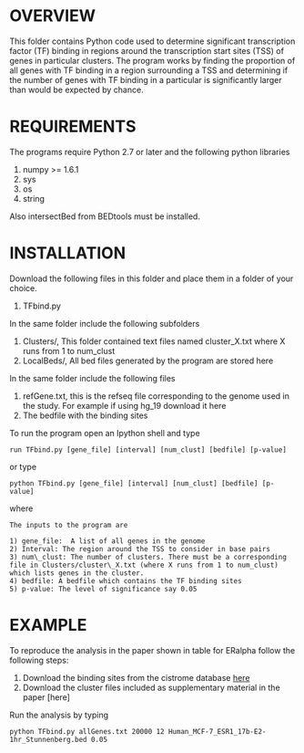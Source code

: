OVERVIEW
========

This folder contains Python code used to determine significant transcription factor (TF) binding in regions around the transcription start sites (TSS) of genes in particular clusters. The program works by finding the proportion of all genes with TF binding in a region surrounding a TSS and determining if the number of genes with TF binding in a particular is significantly larger than would be expected by chance.


REQUIREMENTS
============
The programs require Python 2.7 or later and the following python libraries

1. numpy >= 1.6.1
2. sys
3. os
4. string

Also  intersectBed from BEDtools must be installed.

INSTALLATION
============
Download the following files in this folder and place them in a folder of your choice.

1. TFbind.py

In the same folder include the following subfolders

1. Clusters/, This folder contained text files named cluster\_X.txt where X runs from 1 to num\_clust 
2. LocalBeds/, All bed files generated by the program are stored here


In the same folder include the following files

1. refGene.txt, this is the refseq file corresponding  to the genome used in the study. For example if using hg_19 download it here
2. The bedfile with the binding sites


To run the program open an Ipython shell and type

	run TFbind.py [gene_file] [interval] [num_clust] [bedfile] [p-value]

or type

	python TFbind.py [gene_file] [interval] [num_clust] [bedfile] [p-value]

where

	The inputs to the program are

	1) gene_file:  A list of all genes in the genome
	2) Interval: The region around the TSS to consider in base pairs
	3) num\_clust: The number of clusters. There must be a corresponding file in Clusters/cluster\_X.txt (where X runs from 1 to num_clust) which lists genes in the cluster. 
	4) bedfile: A bedfile which contains the TF binding sites
	5) p-value: The level of significance say 0.05


EXAMPLE
=======

To reproduce the analysis in the paper shown in table for ERalpha follow the following steps:

1. Download the binding sites from the cistrome database [here](http://cistrome.org/NR_Cistrome/Cistrome/ChIP_seq/Human_ER_seq/Human_MCF-7_PolII_17b-E2-1hr_Stunnenberg.bed)
2. Download the cluster files included as supplementary material in the paper [here]


Run the analysis by typing 

	python TFbind.py allGenes.txt 20000 12 Human_MCF-7_ESR1_17b-E2-1hr_Stunnenberg.bed 0.05

	
